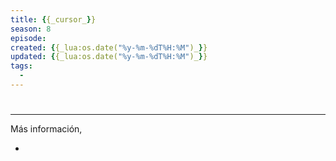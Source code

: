 ```yaml
---
title: {{_cursor_}}
season: 8
episode: 
created: {{_lua:os.date("%y-%m-%dT%H:%M")_}}
updated: {{_lua:os.date("%y-%m-%dT%H:%M")_}}
tags:
  - 
---
```

# 



<!--more-->
##



---
Más información,

- 

